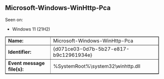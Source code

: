 ## Microsoft-Windows-WinHttp-Pca

Seen on:
* Windows 11 (21H2)

<table border="1" class="docutils">
  <tbody>
    <tr>
      <td><b>Name:</b></td>
      <td>Microsoft-Windows-WinHttp-Pca</td>
    </tr>
    <tr>
      <td><b>Identifier:</b></td>
      <td>{d071ce03-0d7b-5b27-e817-b9c12961934e}</td>
    </tr>
    <tr>
      <td><b>Event message file(s):</b></td>
      <td>%SystemRoot%\system32\winhttp.dll</td>
    </tr>
  </tbody>
</table>

&nbsp;

